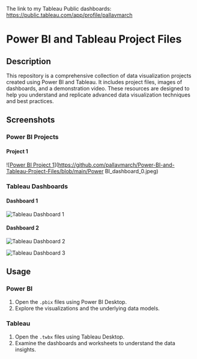 The link to my Tableau Public dashboards: https://public.tableau.com/app/profile/pallavmarch

# Power BI and Tableau Project Files

## Description
This repository is a comprehensive collection of data visualization projects created using Power BI and Tableau. It includes project files, images of dashboards, and a demonstration video. These resources are designed to help you understand and replicate advanced data visualization techniques and best practices.

## Screenshots
### Power BI Projects
#### Project 1
![[Power BI Project 1](Image_Power_BI_Project_1.png)](https://github.com/pallavmarch/Power-BI-and-Tableau-Project-Files/blob/main/Power BI_dashboard_0.jpeg)


### Tableau Dashboards
#### Dashboard 1
![[Tableau Dashboard 1](Image_Tableau_Dashboard_1.png)](https://github.com/pallavmarch/Power-BI-and-Tableau-Project-Files/blob/main/Dashboard%201.png)
#### Dashboard 2
![[Tableau Dashboard 2](Image_Tableau_Dashboard_2.png)](https://github.com/pallavmarch/Power-BI-and-Tableau-Project-Files/blob/main/The%20Dashboard.png)

![[Tableau Dashboard 3](Image_Tableau_Dashboard_3.png)](https://github.com/pallavmarch/Power-BI-and-Tableau-Project-Files/blob/main/Image_Tableau_Dashboard_1.png)

## Usage
### Power BI
1. Open the `.pbix` files using Power BI Desktop.
2. Explore the visualizations and the underlying data models.

### Tableau
1. Open the `.twbx` files using Tableau Desktop.
2. Examine the dashboards and worksheets to understand the data insights.
